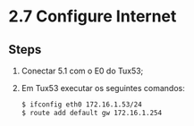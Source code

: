 # 2.7 Configure Internet

## Steps

1. Conectar 5.1 com o E0 do Tux53;
2. Em Tux53 executar os seguintes comandos:

    ```bash
    $ ifconfig eth0 172.16.1.53/24
    $ route add default gw 172.16.1.254
    ```